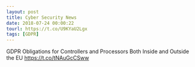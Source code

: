 ```yaml
---
layout: post
title: Cyber Security News
date: 2018-07-24 00:00:22
tourl: https://t.co/U9KYaU2Lgx
tags: [GDPR]
---
```

GDPR Obligations for Controllers and Processors Both Inside and Outside the EU https://t.co/tNAuGcCSww